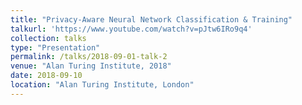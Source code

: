 ```yaml
---
title: "Privacy-Aware Neural Network Classification & Training" 
talkurl: 'https://www.youtube.com/watch?v=pJtw6IRo9q4'
collection: talks
type: "Presentation"
permalink: /talks/2018-09-01-talk-2
venue: "Alan Turing Institute, 2018"
date: 2018-09-10
location: "Alan Turing Institute, London"
---
```


